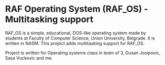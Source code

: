 # RAF Operating System (RAF_OS) - Multitasking support

RAF_OS is a simple, educational, DOS-like operating system made by students at
Faculty of Computer Science, Union University, Belgrade. It is written in NASM.
This project adds multitasking support for RAF_OS.

Project is written for Operating systems class in team of 3,
Dusan Josipovic, Sasa Vuckovic and me.
